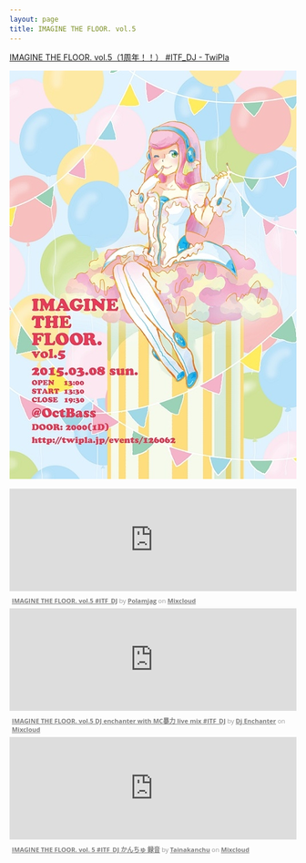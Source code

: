 ```yaml
---
layout: page
title: IMAGINE THE FLOOR. vol.5
---
```


[IMAGINE THE FLOOR. vol.5（1周年！！） #ITF_DJ - TwiPla](http://twipla.jp/events/126062)

![flyer](/images/flyers/vol_5.jpg)

<iframe width="100%" height="180" src="https://www.mixcloud.com/widget/iframe/?embed_type=widget_standard&amp;embed_uuid=7d53bc07-890b-4588-b4db-f8e15904ac6f&amp;feed=https%3A%2F%2Fwww.mixcloud.com%2Fpolamjag%2Fimagine-the-floor-vol5-itf_dj%2F&amp;hide_cover=1&amp;hide_tracklist=1&amp;replace=0" frameborder="0"></iframe><div style="clear: both; height: 3px; width: auto;"></div><p style="display: block; font-size: 11px; font-family: 'Open Sans', Helvetica, Arial, sans-serif; margin: 0px; padding: 3px 4px; color: rgb(153, 153, 153); width: auto;"><a href="https://www.mixcloud.com/polamjag/imagine-the-floor-vol5-itf_dj/?utm_source=widget&amp;utm_medium=web&amp;utm_campaign=base_links&amp;utm_term=resource_link" target="_blank" style="color:#808080; font-weight:bold;">IMAGINE THE FLOOR. vol.5 #ITF_DJ</a><span> by </span><a href="https://www.mixcloud.com/polamjag/?utm_source=widget&amp;utm_medium=web&amp;utm_campaign=base_links&amp;utm_term=profile_link" target="_blank" style="color:#808080; font-weight:bold;">Polamjag</a><span> on </span><a href="https://www.mixcloud.com/?utm_source=widget&amp;utm_medium=web&amp;utm_campaign=base_links&amp;utm_term=homepage_link" target="_blank" style="color:#808080; font-weight:bold;"> Mixcloud</a></p><div style="clear: both; height: 3px; width: auto;"></div>

<iframe width="100%" height="180" src="https://www.mixcloud.com/widget/iframe/?embed_type=widget_standard&amp;embed_uuid=8f369c42-8cf6-474c-bff0-7a7595d50e9b&amp;feed=https%3A%2F%2Fwww.mixcloud.com%2FDJenchanter%2Fimagine-the-floor-vol5-live-mix%2F&amp;hide_cover=1&amp;hide_tracklist=1&amp;replace=0" frameborder="0"></iframe><div style="clear: both; height: 3px; width: auto;"></div><p style="display: block; font-size: 11px; font-family: 'Open Sans', Helvetica, Arial, sans-serif; margin: 0px; padding: 3px 4px; color: rgb(153, 153, 153); width: auto;"><a href="https://www.mixcloud.com/DJenchanter/imagine-the-floor-vol5-live-mix/?utm_source=widget&amp;utm_medium=web&amp;utm_campaign=base_links&amp;utm_term=resource_link" target="_blank" style="color:#808080; font-weight:bold;">IMAGINE THE FLOOR. vol.5 DJ enchanter with MC暴力 live mix #ITF_DJ</a><span> by </span><a href="https://www.mixcloud.com/DJenchanter/?utm_source=widget&amp;utm_medium=web&amp;utm_campaign=base_links&amp;utm_term=profile_link" target="_blank" style="color:#808080; font-weight:bold;">Dj Enchanter</a><span> on </span><a href="https://www.mixcloud.com/?utm_source=widget&amp;utm_medium=web&amp;utm_campaign=base_links&amp;utm_term=homepage_link" target="_blank" style="color:#808080; font-weight:bold;"> Mixcloud</a></p><div style="clear: both; height: 3px; width: auto;"></div>

<iframe width="100%" height="180" src="https://www.mixcloud.com/widget/iframe/?embed_type=widget_standard&amp;embed_uuid=7eb98457-8804-4ee0-a3e8-3c3853227226&amp;feed=https%3A%2F%2Fwww.mixcloud.com%2Ftainakanchu%2Fimagine-the-floor-vol-5-itf_dj-%25E3%2581%258B%25E3%2582%2593%25E3%2581%25A1%25E3%2582%2585-%25E9%258C%25B2%25E9%259F%25B3%2F&amp;hide_cover=1&amp;hide_tracklist=1&amp;replace=0" frameborder="0"></iframe><div style="clear: both; height: 3px; width: auto;"></div><p style="display: block; font-size: 11px; font-family: 'Open Sans', Helvetica, Arial, sans-serif; margin: 0px; padding: 3px 4px; color: rgb(153, 153, 153); width: auto;"><a href="https://www.mixcloud.com/tainakanchu/imagine-the-floor-vol-5-itf_dj-%E3%81%8B%E3%82%93%E3%81%A1%E3%82%85-%E9%8C%B2%E9%9F%B3/?utm_source=widget&amp;utm_medium=web&amp;utm_campaign=base_links&amp;utm_term=resource_link" target="_blank" style="color:#808080; font-weight:bold;">IMAGINE THE FLOOR. vol. 5 #ITF_DJ かんちゅ 録音</a><span> by </span><a href="https://www.mixcloud.com/tainakanchu/?utm_source=widget&amp;utm_medium=web&amp;utm_campaign=base_links&amp;utm_term=profile_link" target="_blank" style="color:#808080; font-weight:bold;">Tainakanchu</a><span> on </span><a href="https://www.mixcloud.com/?utm_source=widget&amp;utm_medium=web&amp;utm_campaign=base_links&amp;utm_term=homepage_link" target="_blank" style="color:#808080; font-weight:bold;"> Mixcloud</a></p><div style="clear: both; height: 3px; width: auto;"></div>
